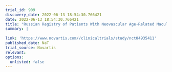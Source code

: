 ```yaml
---
trial_id: 909
discovery_date: 2022-06-13 18:54:30.766421
date: 2022-06-13 18:54:30.766421
title: "Russian Registry of Patients With Neovascular Age-Related Macular Degeneration (nAMD)"
summary: |
  
link: 'https://www.novartis.com//clinicaltrials/study/nct04935411'
published_date: NaT
trial_source: Novartis
relevant: 
options:
  unlisted: false
---
```

